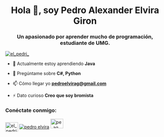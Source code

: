 <h1 align="center">Hola 👋, soy Pedro Alexander Elvira Giron</h1>
<h3 align="center">Un apasionado por aprender mucho de programación, estudiante de UMG.</h3>

<p align= "izquierda"> <a href="https://twitter.com/el_pedri_" target="blank"><img src="https://img.shields.io/twitter/follow/el_pedri_?logo=twitter&style= for-the-badge" alt="el_pedri_" /></a> </p>

- 🌱 Actualmente estoy aprendiendo **Java**

- 💬 Pregúntame sobre **C#, Python**

- 📫 Cómo llegar yo **pedroelvirag@gmail.com**

- ⚡ Dato curioso **Creo que soy bromista**

<h3 align="left">Conéctate conmigo:</h3>
<p align="left">
<a href="https://twitter.com/el_pedri_" target="blank"><img align="center" src="https://raw.githubusercontent.com/rahuldkjain/github-profile-readme-generator /master/src/images/icons/Social/twitter.svg" alt="el_pedri_" height="30" width="40" /></a>
<a href="https://fb.com/pedro elvira" target="blank"><img align="center" src="https://raw.githubusercontent.com/rahuldkjain/github-profile-readme-generator/master/src/images/icons/Social/facebook. svg" alt="pedro elvira" altura="30" ancho="40" /></a>
<a href="https://instagram.com/pe_ag" target="blank"><img align=" centro" src="https://raw.githubusercontent.com/rahuldkjain/github-profile-readme-generator/master/src/images/icons/Social/instagram.svg" alt="pe_ag" height="30" width="40" /></a>
</p >
